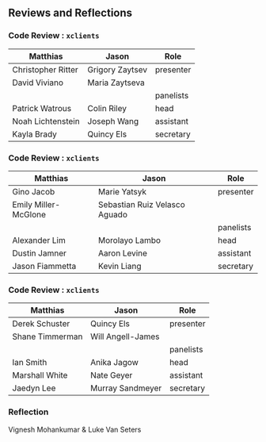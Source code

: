 ## Reviews and Reflections 

### Code Review : `xclients`

| Matthias 	         | Jason  		  | Role		   |
| ---------------------- | ---------------------- | ---------------------- |
| Christopher Ritter 	 | Grigory Zaytsev 	  | presenter |
| David Viviano 	 | Maria Zaytseva 	  |           |
|                   	 |                   	  | panelists |
| Patrick Watrous 	 | Colin Riley 		  | head |
| Noah Lichtenstein 	 | Joseph Wang 		  | assistant |
| Kayla Brady 		 | Quincy Els 		  | secretary |

### Code Review : `xclients`

| Matthias 	         | Jason  		  | Role		   |
| ---------------------- | ---------------------- | ---------------------- |
| Gino Jacob 		 | Marie Yatsyk 	  | presenter |
| Emily Miller-McGlone 	 | Sebastian Ruiz Velasco Aguado |           |
|                   	 |                   	  | panelists |
| Alexander Lim 	 | Morolayo Lambo 	  | head |
| Dustin Jamner 	 | Aaron Levine 	  | assistant |
| Jason Fiammetta 	 | Kevin Liang 		  | secretary |

### Code Review : `xclients`

| Matthias 	         | Jason  		  | Role		   |
| ---------------------- | ---------------------- | ---------------------- |
| Derek Schuster 	 | Quincy Els 		  | presenter |
| Shane Timmerman 	 | Will Angell-James 	  |           |
|                   	 |                   	  | panelists |
| Ian Smith 		 | Anika Jagow 		  | head |
| Marshall White 	 | Nate Geyer 		  | assistant |
| Jaedyn Lee 		 | Murray Sandmeyer 	  | secretary |

### Reflection 

Vignesh Mohankumar & Luke Van Seters 
